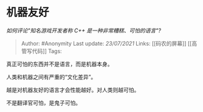 # 机器友好
*如何评论"知名游戏开发者称 C++ 是一种非常糟糕、可怕的语言"?*

> Author: #Anonymity
Last update: *23/07/2021* 
Links: [[码农的屏幕]] [[高管写代码]]
Tags:  

 
真正可怕的东西并不是语言，而是机器本身。

人类和机器之间有严重的“文化差异”。

越是对机器友好的语言才会性能越好。对人类则越可怕。

不是翻译官可怕，是鬼子可怕。



